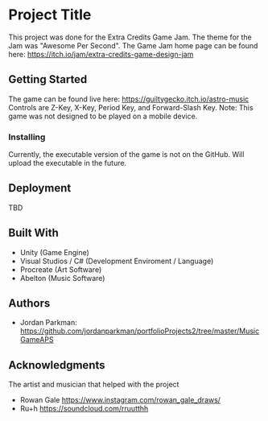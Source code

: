 # Project Title

This project was done for the Extra Credits Game Jam. The theme for the Jam was "Awesome Per Second". The Game Jam home page can be found here: https://itch.io/jam/extra-credits-game-design-jam 

## Getting Started

The game can be found live here: https://guiltygecko.itch.io/astro-music
Controls are Z-Key, X-Key, Period Key, and Forward-Slash Key.
Note: This game was not designed to be played on a mobile device.

### Installing

Currently, the executable version of the game is not on the GitHub. Will upload the executable in the future.

## Deployment

TBD

## Built With

* Unity (Game Engine)
* Visual Studios / C# (Development Enviroment / Language)
* Procreate (Art Software)
* Abelton (Music Software) 

## Authors

* Jordan Parkman: https://github.com/jordanparkman/portfolioProjects2/tree/master/MusicGameAPS

## Acknowledgments
The artist and musician that helped with the project 
* Rowan Gale https://www.instagram.com/rowan_gale_draws/
* Ru+h https://soundcloud.com/rruutthh

